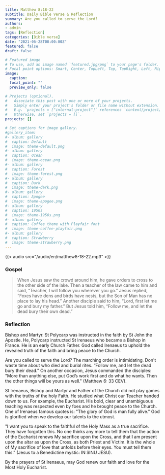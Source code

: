 ```yaml
---
title: Matthew 8:18-22
subtitle: Daily Bible Verse & Reflection
summary: Are you called to serve the Lord?
authors:
- admin
tags: [Reflection]
categories: [Bible verse]
date: "2021-06-28T00:00:00Z"
featured: false
draft: false

# Featured image
# To use, add an image named `featured.jpg/png` to your page's folder.
# Focal point options: Smart, Center, TopLeft, Top, TopRight, Left, Right, BottomLeft, Bottom, BottomRight
image:
  caption:
  focal_point: ""
  preview_only: false

# Projects (optional).
#   Associate this post with one or more of your projects.
#   Simply enter your project's folder or file name without extension.
#   E.g. `projects = ["internal-project"]` references `content/project/deep-learning/index.md`.
#   Otherwise, set `projects = []`.
projects: []

# Set captions for image gallery.
#gallery_item:
#- album: gallery
#  caption: Default
#  image: theme-default.png
#- album: gallery
#  caption: Ocean
#  image: theme-ocean.png
#- album: gallery
#  caption: Forest
#  image: theme-forest.png
#- album: gallery
#  caption: Dark
#  image: theme-dark.png
#- album: gallery
#  caption: Apogee
#  image: theme-apogee.png
#- album: gallery
#  caption: 1950s
#  image: theme-1950s.png
#- album: gallery
#  caption: Coffee theme with Playfair font
#  image: theme-coffee-playfair.png
#- album: gallery
#  caption: Strawberry
#  image: theme-strawberry.png
---
```


{{< audio src="/audio/en/matthew8-18-22.mp3" >}}

### Gospel
> When Jesus saw the crowd around him, he gave orders to cross to the other side of the lake. Then a teacher of the law came to him and said, “Teacher, I will follow you wherever you go.” Jesus replied, “Foxes have dens and birds have nests, but the Son of Man has no place to lay his head.” Another disciple said to him, “Lord, first let me go and bury my father.” But Jesus told him, “Follow me, and let the dead bury their own dead.”

### Reflection
Bishop and Martyr. St Polycarp was instructed in the faith by St John the Apostle. He, Polycarp instructed St Irenaeus who became a Bishop in France. He is an early Church Father. God called Irenaeus to uphold the revealed truth of the faith and bring peace to the Church.

Are you called to serve the Lord? The marching order is intimidating. Don't waste time about who died and burial rites. “Follow me, and let the dead bury their dead.” On another occasion, Jesus commanded the disciples: "More than anything else, put God’s work first and do what he wants. Then the other things will be yours as well." (Matthew 6: 33 CEV).

St Irenaeus, Bishop and Martyr and Father of the Church did not play games with the truths of the holy Faith. He studied what Christ our Teacher handed down to us. For example, the Eucharist. His bold, clear and unambiguous teaching was respected even by foes and he brought peace to the Church. One of Irenaeus famous quotes is: "The glory of God is man fully alive." God is glorified when we develop our talents to the utmost.

"I want you to speak to the faithful of the Holy Mass as a true sacrifice. They have forgotten this. No one thinks any more to tell them that the action of the Eucharist renews My sacrifice upon the Cross, and that I am present upon the altar as upon the Cross, as both Priest and Victim. It is the whole of My sacrifice of love that unfolds before their eyes. You must tell them this." (Jesus to a Benedictine mystic: IN SINU JESU).

By the prayers of St Irenaeus, may God renew our faith and love for the Most Holy Eucharist.
